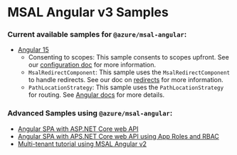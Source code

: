 # MSAL Angular v3 Samples

### Current available samples for `@azure/msal-angular`:

* [Angular 15](https://github.com/AzureAD/microsoft-authentication-library-for-js/tree/dev/samples/msal-angular-v2-samples/angular15-sample-app)
    * Consenting to scopes: This sample consents to scopes upfront. See our [configuration doc](https://github.com/AzureAD/microsoft-authentication-library-for-js/tree/dev/lib/msal-angular/docs/v2-docs/configuration.md) for more information.
    * `MsalRedirectComponent`: This sample uses the `MsalRedirectComponent` to handle redirects. See our doc on [redirects](https://github.com/AzureAD/microsoft-authentication-library-for-js/blob/dev/lib/msal-angular/docs/v2-docs/redirects.md) for more information.
    * `PathLocationStrategy`: This sample uses the `PathLocationStrategy` for routing. See [Angular docs](https://angular.io/guide/router#locationstrategy-and-browser-url-styles) for more details.

### Advanced Samples using `@azure/msal-angular`:
* [Angular SPA with ASP.NET Core web API](https://github.com/Azure-Samples/ms-identity-javascript-angular-tutorial/tree/main/3-Authorization-II/1-call-api)
* [Angular SPA with APS.NET Core web API using App Roles and RBAC](https://github.com/Azure-Samples/ms-identity-javascript-angular-tutorial/tree/main/5-AccessControl/1-call-api-roles)
* [Multi-tenant tutorial using MSAL Angular v2](https://github.com/Azure-Samples/ms-identity-javascript-angular-tutorial/tree/main/6-AdvancedScenarios/2-call-api-mt)
